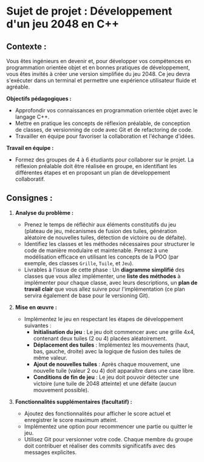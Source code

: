 # Sujet de projet : Développement d'un jeu 2048 en C++

## Contexte :
Vous êtes ingénieurs en devenir et, pour développer vos compétences en programmation orientée objet et en bonnes pratiques de développement, vous êtes invités à créer une version simplifiée du jeu 2048. Ce jeu devra s'exécuter dans un terminal et permettre une expérience utilisateur fluide et agréable.

**Objectifs pédagogiques :**
- Approfondir vos connaissances en programmation orientée objet avec le langage C++.
- Mettre en pratique les concepts de réflexion préalable, de conception de classes, de versionning de code avec Git et de refactoring de code.
- Travailler en équipe pour favoriser la collaboration et l'échange d'idées.

**Travail en équipe :**
   - Formez des groupes de 4 à 6 étudiants pour collaborer sur le projet. La réflexion préalable doit être réalisée en groupe, en identifiant les différentes étapes et en proposant un plan de développement collaboratif.

## Consignes :

1. **Analyse du problème :**
   - Prenez le temps de réfléchir aux éléments constitutifs du jeu (plateau de jeu, mécanismes de fusion des tuiles, génération aléatoire de nouvelles tuiles, détection de victoire ou de défaite).
   - Identifiez les classes et les méthodes nécessaires pour structurer le code de manière modulaire et maintenable. Pensez à une modélisation efficace en utilisant les concepts de la POO (par exemple, des classes `Grille`, `Tuile`, et `Jeu`).
   - Livrables à l'issue de cette phase : Un **diagramme simplifié** des classes que vous allez implémenter,   une **liste des méthodes** à implémenter pour chaque classe, avec leurs descriptions,  un **plan de travail clair** que vous allez suivre pour l'implémentation (ce plan servira également de base pour le versioning Git).

2. **Mise en œuvre :**
   - Implémentez le jeu en respectant les étapes de développement suivantes :
     - **Initialisation du jeu** : Le jeu doit commencer avec une grille 4x4, contenant deux tuiles (2 ou 4) placées aléatoirement.
     - **Déplacement des tuiles** : Implémentez les mouvements (haut, bas, gauche, droite) avec la logique de fusion des tuiles de même valeur.
     - **Ajout de nouvelles tuiles** : Après chaque mouvement, une nouvelle tuile (valeur 2 ou 4) doit apparaître dans une case libre.
     - **Conditions de fin de jeu** : Le jeu doit pouvoir détecter une victoire (une tuile de 2048 atteinte) et une défaite (aucun mouvement possible).

3. **Fonctionnalités supplémentaires (facultatif) :**
   - Ajoutez des fonctionnalités pour afficher le score actuel et enregistrer le score maximum atteint.
   - Implémentez une option pour recommencer une partie ou quitter le jeu.
   - Utilisez Git pour versionner votre code. Chaque membre du groupe doit contribuer et réaliser des commits significatifs avec des messages explicites.
